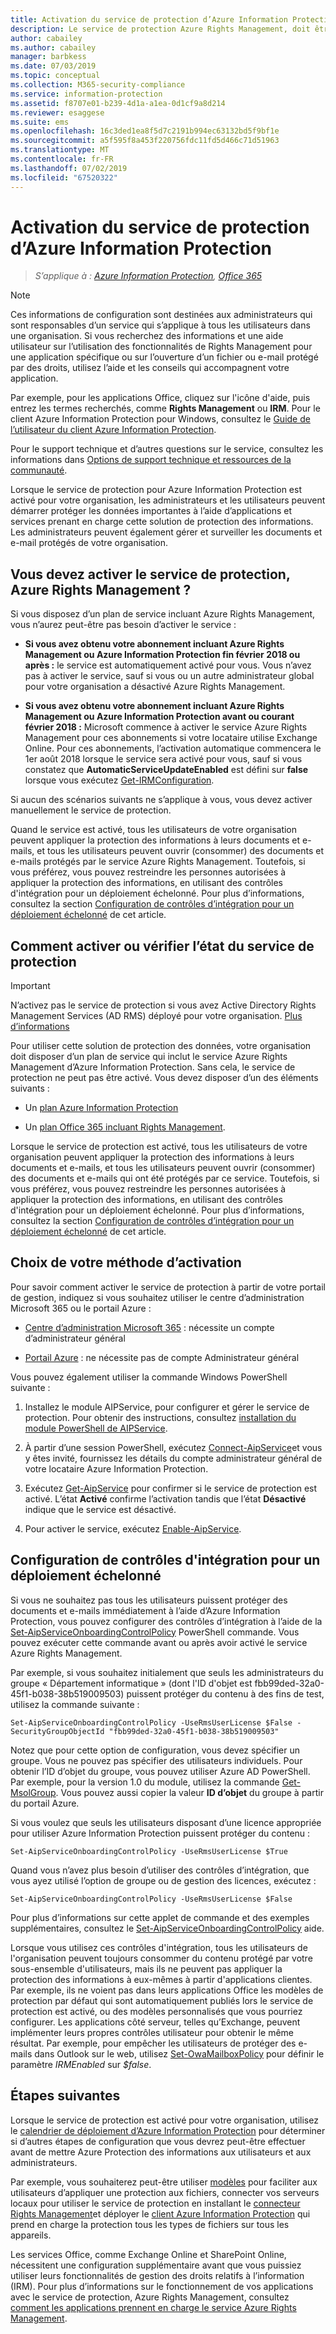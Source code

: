 ```yaml
---
title: Activation du service de protection d’Azure Information Protection
description: Le service de protection Azure Rights Management, doit être activé que votre organisation puisse commencer à protéger des documents et e-mails à l’aide d’applications et services prenant en charge cette solution de protection des informations.
author: cabailey
ms.author: cabailey
manager: barbkess
ms.date: 07/03/2019
ms.topic: conceptual
ms.collection: M365-security-compliance
ms.service: information-protection
ms.assetid: f8707e01-b239-4d1a-a1ea-0d1cf9a8d214
ms.reviewer: esaggese
ms.suite: ems
ms.openlocfilehash: 16c3ded1ea8f5d7c2191b994ec63132bd5f9bf1e
ms.sourcegitcommit: a5f595f8a453f220756fdc11fd5d466c71d51963
ms.translationtype: MT
ms.contentlocale: fr-FR
ms.lasthandoff: 07/02/2019
ms.locfileid: "67520322"
---
```

# <a name="activating-the-protection-service-from-azure-information-protection"></a>Activation du service de protection d’Azure Information Protection

>*S’applique à : [Azure Information Protection](https://azure.microsoft.com/pricing/details/information-protection), [Office 365](https://download.microsoft.com/download/E/C/F/ECF42E71-4EC0-48FF-AA00-577AC14D5B5C/Azure_Information_Protection_licensing_datasheet_EN-US.pdf)*

> [!NOTE]
> Ces informations de configuration sont destinées aux administrateurs qui sont responsables d’un service qui s’applique à tous les utilisateurs dans une organisation. Si vous recherchez des informations et une aide utilisateur sur l’utilisation des fonctionnalités de Rights Management pour une application spécifique ou sur l’ouverture d’un fichier ou e-mail protégé par des droits, utilisez l’aide et les conseils qui accompagnent votre application.
>
> Par exemple, pour les applications Office, cliquez sur l'icône d'aide, puis entrez les termes recherchés, comme **Rights Management** ou **IRM**. Pour le client Azure Information Protection pour Windows, consultez le [Guide de l’utilisateur du client Azure Information Protection](./rms-client/client-user-guide.md).
>
> Pour le support technique et d’autres questions sur le service, consultez les informations dans [Options de support technique et ressources de la communauté](information-support.md#support-options-and-community-resources).

Lorsque le service de protection pour Azure Information Protection est activé pour votre organisation, les administrateurs et les utilisateurs peuvent démarrer protéger les données importantes à l’aide d’applications et services prenant en charge cette solution de protection des informations. Les administrateurs peuvent également gérer et surveiller les documents et e-mail protégés de votre organisation. 


## <a name="do-you-need-to-activate-the-protection-service-azure-rights-management"></a>Vous devez activer le service de protection, Azure Rights Management ?

Si vous disposez d’un plan de service incluant Azure Rights Management, vous n’aurez peut-être pas besoin d’activer le service :

- **Si vous avez obtenu votre abonnement incluant Azure Rights Management ou Azure Information Protection fin février 2018 ou après :** le service est automatiquement activé pour vous. Vous n’avez pas à activer le service, sauf si vous ou un autre administrateur global pour votre organisation a désactivé Azure Rights Management.

- **Si vous avez obtenu votre abonnement incluant Azure Rights Management ou Azure Information Protection avant ou courant février 2018 :** Microsoft commence à activer le service Azure Rights Management pour ces abonnements si votre locataire utilise Exchange Online. Pour ces abonnements, l’activation automatique commencera le 1er août 2018 lorsque le service sera activé pour vous, sauf si vous constatez que **AutomaticServiceUpdateEnabled** est défini sur **false** lorsque vous exécutez [Get-IRMConfiguration](/powershell/module/exchange/encryption-and-certificates/get-irmconfiguration?view=exchange-ps). 

Si aucun des scénarios suivants ne s’applique à vous, vous devez activer manuellement le service de protection. 

Quand le service est activé, tous les utilisateurs de votre organisation peuvent appliquer la protection des informations à leurs documents et e-mails, et tous les utilisateurs peuvent ouvrir (consommer) des documents et e-mails protégés par le service Azure Rights Management. Toutefois, si vous préférez, vous pouvez restreindre les personnes autorisées à appliquer la protection des informations, en utilisant des contrôles d'intégration pour un déploiement échelonné. Pour plus d’informations, consultez la section [Configuration de contrôles d’intégration pour un déploiement échelonné](#configuring-onboarding-controls-for-a-phased-deployment) de cet article.

## <a name="how-to-activate-or-confirm-the-status-of-the-protection-service"></a>Comment activer ou vérifier l’état du service de protection 

> [!IMPORTANT]
> N’activez pas le service de protection si vous avez Active Directory Rights Management Services (AD RMS) déployé pour votre organisation. [Plus d’informations](prepare-environment-adrms.md)

Pour utiliser cette solution de protection des données, votre organisation doit disposer d’un plan de service qui inclut le service Azure Rights Management d’Azure Information Protection. Sans cela, le service de protection ne peut pas être activé. Vous devez disposer d’un des éléments suivants :

- Un [plan Azure Information Protection](https://www.microsoft.com/cloud-platform/azure-information-protection-pricing) 

- Un [plan Office 365 incluant Rights Management](https://download.microsoft.com/download/E/C/F/ECF42E71-4EC0-48FF-AA00-577AC14D5B5C/Azure_Information_Protection_licensing_datasheet_EN-US.pdf).

Lorsque le service de protection est activé, tous les utilisateurs de votre organisation peuvent appliquer la protection des informations à leurs documents et e-mails, et tous les utilisateurs peuvent ouvrir (consommer) des documents et e-mails qui ont été protégés par ce service. Toutefois, si vous préférez, vous pouvez restreindre les personnes autorisées à appliquer la protection des informations, en utilisant des contrôles d'intégration pour un déploiement échelonné. Pour plus d’informations, consultez la section [Configuration de contrôles d’intégration pour un déploiement échelonné](#configuring-onboarding-controls-for-a-phased-deployment) de cet article.

## <a name="choosing-your-activation-method"></a>Choix de votre méthode d’activation

Pour savoir comment activer le service de protection à partir de votre portail de gestion, indiquez si vous souhaitez utiliser le centre d’administration Microsoft 365 ou le portail Azure :

- [Centre d’administration Microsoft 365](activate-office365.md) : nécessite un compte d’administrateur général

- [Portail Azure](activate-azure.md) : ne nécessite pas de compte Administrateur général

Vous pouvez également utiliser la commande Windows PowerShell suivante :

1. Installez le module AIPService, pour configurer et gérer le service de protection. Pour obtenir des instructions, consultez [installation du module PowerShell de AIPService](install-powershell.md).

2. À partir d’une session PowerShell, exécutez [Connect-AipService](/powershell/module/aipservice/connect-aipservice)et vous y êtes invité, fournissez les détails du compte administrateur général de votre locataire Azure Information Protection.

3. Exécutez [Get-AipService](/powershell/module/aipservice/get-aipservice) pour confirmer si le service de protection est activé. L’état **Activé** confirme l’activation tandis que l’état **Désactivé** indique que le service est désactivé.

4. Pour activer le service, exécutez [Enable-AipService](/powershell/module/aipservice/enable-aipservice).

## <a name="configuring-onboarding-controls-for-a-phased-deployment"></a>Configuration de contrôles d'intégration pour un déploiement échelonné
Si vous ne souhaitez pas tous les utilisateurs puissent protéger des documents et e-mails immédiatement à l’aide d’Azure Information Protection, vous pouvez configurer des contrôles d’intégration à l’aide de la [Set-AipServiceOnboardingControlPolicy](/powershell/module/aipservice/set-aipserviceonboardingcontrolpolicy) PowerShell commande. Vous pouvez exécuter cette commande avant ou après avoir activé le service Azure Rights Management.

Par exemple, si vous souhaitez initialement que seuls les administrateurs du groupe « Département informatique » (dont l'ID d'objet est fbb99ded-32a0-45f1-b038-38b519009503) puissent protéger du contenu à des fins de test, utilisez la commande suivante :

```
Set-AipServiceOnboardingControlPolicy -UseRmsUserLicense $False -SecurityGroupObjectId "fbb99ded-32a0-45f1-b038-38b519009503"
```

Notez que pour cette option de configuration, vous devez spécifier un groupe. Vous ne pouvez pas spécifier des utilisateurs individuels. Pour obtenir l’ID d’objet du groupe, vous pouvez utiliser Azure AD PowerShell. Par exemple, pour la version 1.0 du module, utilisez la commande [Get-MsolGroup](/powershell/msonline/v1/get-msolgroup). Vous pouvez aussi copier la valeur **ID d’objet** du groupe à partir du portail Azure.

Si vous voulez que seuls les utilisateurs disposant d’une licence appropriée pour utiliser Azure Information Protection puissent protéger du contenu :

```
Set-AipServiceOnboardingControlPolicy -UseRmsUserLicense $True
```

Quand vous n’avez plus besoin d’utiliser des contrôles d’intégration, que vous ayez utilisé l’option de groupe ou de gestion des licences, exécutez :

```
Set-AipServiceOnboardingControlPolicy -UseRmsUserLicense $False
```

Pour plus d’informations sur cette applet de commande et des exemples supplémentaires, consultez le [Set-AipServiceOnboardingControlPolicy](/powershell/module/aipservice/set-aipserviceonboardingcontrolpolicy) aide.

Lorsque vous utilisez ces contrôles d'intégration, tous les utilisateurs de l'organisation peuvent toujours consommer du contenu protégé par votre sous-ensemble d'utilisateurs, mais ils ne peuvent pas appliquer la protection des informations à eux-mêmes à partir d'applications clientes. Par exemple, ils ne voient pas dans leurs applications Office les modèles de protection par défaut qui sont automatiquement publiés lors le service de protection est activé, ou des modèles personnalisés que vous pourriez configurer. Les applications côté serveur, telles qu’Exchange, peuvent implémenter leurs propres contrôles utilisateur pour obtenir le même résultat. Par exemple, pour empêcher les utilisateurs de protéger des e-mails dans Outlook sur le web, utilisez [Set-OwaMailboxPolicy](/powershell/module/exchange/client-access/set-owamailboxpolicy?view=exchange-ps) pour définir le paramètre *IRMEnabled* sur *$false*.


## <a name="next-steps"></a>Étapes suivantes
Lorsque le service de protection est activé pour votre organisation, utilisez le [calendrier de déploiement d’Azure Information Protection](deployment-roadmap.md) pour déterminer si d’autres étapes de configuration que vous devrez peut-être effectuer avant de mettre Azure Protection des informations aux utilisateurs et aux administrateurs. 

Par exemple, vous souhaiterez peut-être utiliser [modèles](configure-policy-templates.md) pour faciliter aux utilisateurs d’appliquer une protection aux fichiers, connecter vos serveurs locaux pour utiliser le service de protection en installant le [connecteur Rights Management](deploy-rms-connector.md)et déployer le [client Azure Information Protection](./rms-client/aip-client.md) qui prend en charge la protection tous les types de fichiers sur tous les appareils. 

Les services Office, comme Exchange Online et SharePoint Online, nécessitent une configuration supplémentaire avant que vous puissiez utiliser leurs fonctionnalités de gestion des droits relatifs à l’information (IRM). Pour plus d’informations sur le fonctionnement de vos applications avec le service de protection, Azure Rights Management, consultez [comment les applications prennent en charge le service Azure Rights Management](applications-support.md).

